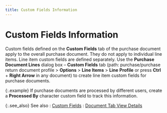 ```yaml
---
title: Custom Fields Information
---
```


# Custom Fields Information


Custom fields defined on the **Custom 
 Fields** tab of the purchase document apply to the overall purchase  document. They do not apply to individual line items. Line item custom  fields are defined separately. Use the **Purchase 
 Document Lines** dialog box – **Custom 
 Fields** tab (path: purchase/purchase return document profile >  **Options** > **Line 
 Items** > **Line** **Profile**  or press **Ctrl** + **Right 
 Arrow** in any document) to create line item custom fields for purchase  documents.


{:.example}
If purchase documents are processed by different  users, create a **Processed By** character  custom field to track this information.


{:.see_also}
See also
: [Custom  Fields]({{site.sc_chm}}/options/miscellaneous-set-up/custom-fields/creating_user_defined_custom_fields.html)
: [Document  Tab View Details]({{site.pp_baseurl}}/purc-proc/doc-profile/contents/tabs/document_view_details_purchase_doc.html)
